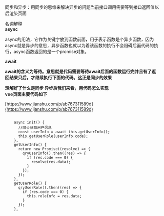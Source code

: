 同步和异步：用同步的思维来解决异步的问题当前接口调用需要等到接口返回值以后渲染页面 

名词解释 <br />**async** 

async的用法，它作为关键字放到函数前面，用于表示函数是个异步函数，因为async就是异步的意思，异步函数也就以为着该函数的执行不会阻碍后面代码的执行，async函数返回的是一个promise对象。 

**await** 

**await的含义为等待。意思就是代码需要等待await后面的函数运行完并且有了返回结果只后，才继续执行下面的代码。这正是同步的效果** 

**理解好了什么是同步 异步后我们来看，用代码怎么实现** <br />**vue页面主要代码如下** 

[https://www.jianshu.com/p/ab767311589d](https://www.jianshu.com/p/ab767311589d) 
```vue
 
    async init() { 
      //同步获取用户信息 
      const userInfo = await this.getUserInfo(); 
      this.getUserRole(userInfo.code); 
    }, 
    getUserInfo() { 
      return new Promise((resolve) => { 
        qryUserInfo().then((res) => { 
          if (res.code === 0) { 
            resolve(res.data); 
          } 
        }); 
      }); 
    }, 
    getUserRole() { 
      qryUserRole().then((res) => { 
        if (res.code === 0) { 
          this.roleInfo = res.data; 
        } 
      }); 
    }, 

```




